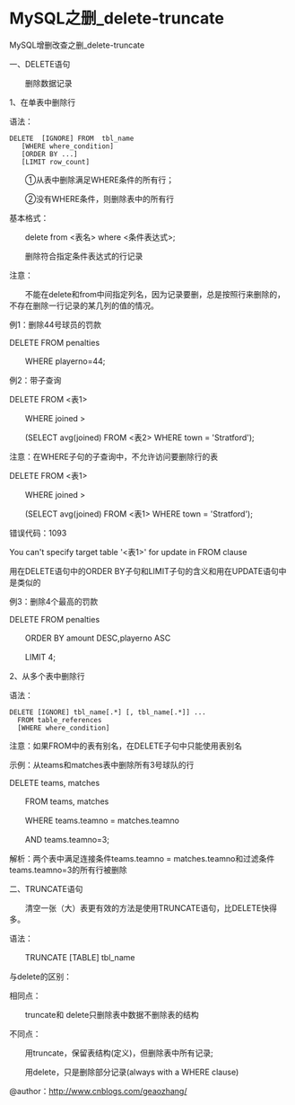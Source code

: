 # MySQL之删_delete-truncate



MySQL增删改查之删_delete-truncate

一、DELETE语句

　　删除数据记录

1、在单表中删除行

语法：

```
DELETE  [IGNORE] FROM  tbl_name
   [WHERE where_condition]
   [ORDER BY ...]
   [LIMIT row_count]
```

　　①从表中删除满足WHERE条件的所有行；

　　②没有WHERE条件，则删除表中的所有行

基本格式：

　　delete from <表名> where <条件表达式>;

　　删除符合指定条件表达式的行记录

注意：

　　不能在delete和from中间指定列名，因为记录要删，总是按照行来删除的，不存在删除一行记录的某几列的值的情况。

 

例1：删除44号球员的罚款

DELETE FROM penalties

　　WHERE playerno=44;

例2：带子查询

DELETE FROM <表1>

　　WHERE joined >

　　(SELECT avg(joined) FROM <表2> WHERE town = 'Stratford');

注意：在WHERE子句的子查询中，不允许访问要删除行的表

DELETE FROM <表1>

　　WHERE joined >

　　(SELECT avg(joined) FROM <表1> WHERE town = 'Stratford');

错误代码：1093

You can't specify target table '<表1>' for update in FROM clause

 

用在DELETE语句中的ORDER BY子句和LIMIT子句的含义和用在UPDATE语句中是类似的

例3：删除4个最高的罚款

DELETE FROM penalties

　　ORDER BY amount DESC,playerno ASC

　　LIMIT 4;

 

2、从多个表中删除行

语法：

```
DELETE [IGNORE] tbl_name[.*] [, tbl_name[.*]] ...
  FROM table_references
  [WHERE where_condition]
```

注意：如果FROM中的表有别名，在DELETE子句中只能使用表别名

示例：从teams和matches表中删除所有3号球队的行

DELETE  teams, matches

　　FROM  teams, matches

　　WHERE  teams.teamno = matches.teamno

　　AND  teams.teamno=3;

解析：两个表中满足连接条件teams.teamno = matches.teamno和过滤条件teams.teamno=3的所有行被删除

 

 

二、TRUNCATE语句

　　清空一张（大）表更有效的方法是使用TRUNCATE语句，比DELETE快得多。

语法：

　　TRUNCATE [TABLE] tbl_name

与delete的区别：

相同点：

　　truncate和 delete只删除表中数据不删除表的结构

不同点：

　　用truncate，保留表结构(定义)，但删除表中所有记录;

　　用delete，只是删除部分记录(always with a WHERE clause)

@author：http://www.cnblogs.com/geaozhang/